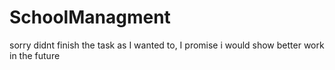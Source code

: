# SchoolManagment
sorry didnt finish the task as I wanted to, I promise i would show better work in the future
